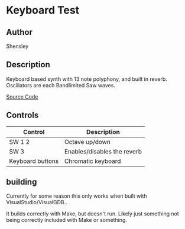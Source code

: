 # Keyboard Test

## Author

Shensley

## Description
Keyboard based synth with 13 note polyphony, and built in reverb.
Oscillators are each Bandlimited Saw waves.

[Source Code](https://github.com/electro-smith/DaisyExamples/tree/master/field/KeyboardTest)


## Controls

| Control | Description |
| --- | --- |
| SW 1 2 |  Octave up/down |
| SW 3 | Enables/disables the reverb |
| Keyboard buttons | Chromatic keyboard |

## building

Currently for some reason this only works when built with VisualStudio/VisualGDB..

It builds correctly with Make, but doesn't run. Likely just something not being correctly included with Make or something.
